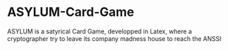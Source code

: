 # ASYLUM-Card-Game
ASYLUM is a satyrical Card Game, developped in Latex, where a cryptographer try to leave its company madness house to reach the ANSSI
